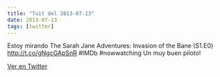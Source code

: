 ```yaml
---
title: "Tuit del 2013-07-13"
date: 2013-07-13
tags: [twitter]
---
```


Estoy mirando The Sarah Jane Adventures: Invasion of the Bane (S1.E0) http://t.co/gNgcGApSnR #IMDb #nowwatching Un muy buen piloto!



[Ver en Twitter](https://twitter.com/i/web/status/355851247254908928)
